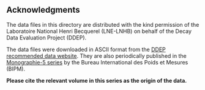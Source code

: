 ## Acknowledgments

The data files in this directory are distributed with the kind permission of the
Laboratoire National Henri Becquerel (LNE-LNHB) on behalf of the Decay Data
Evaluation Project (DDEP).

The data files were downloaded in ASCII format from the [DDEP recommended data
website](http://www.nucleide.org/DDEP_WG/DDEPdata.htm). They are also
periodically published in the
[Monographie-5 series](http://www.bipm.org/en/publications/scientific-output/monographie-ri-5.html)
by the Bureau International des Poids et Mesures (BIPM).

**Please cite the relevant volume in this series as the origin of the data.**
